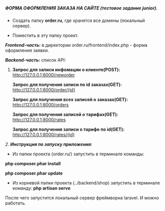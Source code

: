 ##### **ФОРМА ОФОРМЛЕНИЯ ЗАКАЗА НА САЙТЕ (тестовое задание junior).**
- Создать папку **order.ru**, где хранятся все домены (локальный сервер).

- Поместить в эту папку проект.

**_Frontend-часть:_** в директории order.ru/frontend/index.php - форма оформления заявки.

**_Backend-часть:_** список API:

1.  **Запрос для записи инфомации о клиенте(POST):**
    http://127.0.0.1:8000/neworder
   
    **Запрос для получения записи по id заказах(GET):**
    http://127.0.0.1:8000/order/{id}
       
    **Запрос для получения всех записей о заказах(GET):**
    http://127.0.0.1:8000/orders
       
    **Запрос для получения записей о тарифах(GET):**
    http://127.0.0.1:8000/rates
       
    **Запрос для получения записи о тарифе по id(GET):**
    http://127.0.0.1:8000/rates/{id}
  
_2.  **_Инструкция по запуску приложения:_**_
- Из папки проекта (order.ru/) запустить в терминале команды: 

**php composer.phar install**

**php composer.phar update**

- Из корневой папки проекта (../backend/shop) запустить в терминале команду: 
**php artisan serve** 

После чего запустится локальный сервер фреймворка laravel. И можно работать.
    
